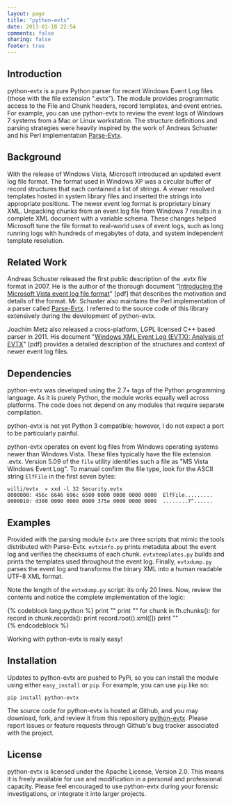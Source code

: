 ```yaml
---
layout: page
title: "python-evtx"
date: 2013-01-18 22:54
comments: false
sharing: false
footer: true
---
```



Introduction
------------

python-evtx is a pure Python parser for recent Windows Event Log files (those with the file extension ".evtx").  The module provides programmatic access to the File and Chunk headers, record templates, and event entries.  For example, you can use python-evtx to review the event logs of Windows 7 systems from a Mac or Linux workstation. The structure definitions and parsing strategies were heavily inspired by the work of Andreas Schuster and his Perl implementation [Parse-Evtx](http://computer.forensikblog.de/en/2011/11/evtx-parser-1-1-1.html).

Background
----------
With the release of Windows Vista, Microsoft introduced an updated event log file format.  The format used in Windows XP was a circular buffer of record structures that each contained a list of strings.  A viewer resolved templates hosted in system library files and inserted the strings into appropriate positions.  The newer event log format is proprietary binary XML.  Unpacking chunks from an event log file from Windows 7 results in a complete XML document with a variable schema.  These changes helped Microsoft tune the file format to real-world uses of event logs, such as long running logs with hundreds of megabytes of data, and system independent template resolution.

Related Work
------------
Andreas Schuster released the first public description of the .evtx file format in 2007.  He is the author of the thorough document "[Introducing the Microsoft Vista event log file format](http://www.dfrws.org/2007/proceedings/p65-schuster.pdf)" \[pdf\] that describes the motivation and details of the format.  Mr. Schuster also maintains the Perl implementation of a parser called [Parse-Evtx](http://computer.forensikblog.de/en/2011/11/evtx-parser-1-1-1.html).  I referred to the source code of this library extensively during the development of python-evtx.

Joachim Metz also released a cross-platform, LGPL licensed C++ based parser in 2011.  His document "[Windows XML Event Log (EVTX): Analysis of EVTX](http://code.google.com/p/libevtx/downloads/detail?name=Windows%20XML%20Event%20Log%20%28EVTX%29.pdf)" \[pdf\] provides a detailed description of the structures and context of newer event log files.

Dependencies
------------
python-evtx was developed using the 2.7+ tags of the Python programming language. As it is purely Python, the module works equally well across platforms.  The code does not depend on any modules that require separate compilation.

python-evtx is not yet Python 3 compatible; however, I do not expect a port to be particularly painful.

python-evtx operates on event log files from Windows operating systems newer than Windows Vista.  These files typically have the file extension .evtx.  Version 5.09 of the `file` utility identifies such a file as "MS Vista Windows Event Log".  To manual confirm the file type, look for the ASCII string `ElfFile` in the first seven bytes:

    willi/evtx  » xxd -l 32 Security.evtx 
    0000000: 456c 6646 696c 6500 0000 0000 0000 0000  ElfFile.........
    0000010: d300 0000 0000 0000 375e 0000 0000 0000  ........7^......


Examples
--------
Provided with the parsing module `Evtx` are three scripts that mimic the tools distributed with Parse-Evtx.  `evtxinfo.py` prints metadata about the event log and verifies the checksums of each chunk.  `evtxtemplates.py` builds and prints the templates used throughout the event log.  Finally, `evtxdump.py` parses the event log and transforms the binary XML into a human readable UTF-8 XML format.

Note the length of the `evtxdump.py` script: its only 20 lines.  Now, review the contents and notice the complete implementation of the logic:

{% codeblock lang:python %}
print "<?xml version=\"1.0\" encoding=\"utf-8\" standalone=\"yes\" ?>"
print "<Events>"
for chunk in fh.chunks():
    for record in chunk.records():
        print record.root().xml([])
print "</Events>"            
{% endcodeblock %}

Working with python-evtx is really easy!


Installation
------------
Updates to python-evtx are pushed to PyPi, so you can install the module using either `easy_install` or `pip`.  For example, you can use `pip` like so:

    pip install python-evtx

The source code for python-evtx is hosted at Github, and you may download, fork, and review it from this repository [python-evtx](http://www.github.com/williballenthin/python-evtx).  Please report issues or feature requests through Github's bug tracker associated with the project.


License
-------
python-evtx is licensed under the Apache License, Version 2.0.  This means it is freely available for use and modification in a personal and professional capacity.  Please feel encouraged to use python-evtx during your forensic investigations, or integrate it into larger projects.

